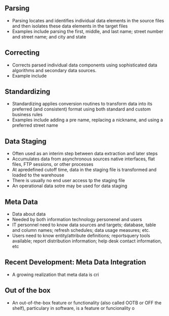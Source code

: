 ## Parsing
- Parsing locates and identifies individual data elements in the source files and then isolates these data elements in the target files
- Examples include parsing the first, middle, and last name; street number and street name; and city and state
## Correcting
- Corrects parsed individual data components using sophisticated data algorithms and secondary data sources.
- Example include

## Standardizing
- Standardizing applies conversion routines to transform data into its preferred (and consistent) format using both standard and custom business rules
- Examples include adding a pre name, replacing a nickname, and using a preferred street name

## Data Staging
- Often used as an interim step between data extraction and later steps
- Accumulates data from asynchronous sources native interfaces, flat files, FTP sessions, or other processes
- At apredefined cutoff time, data in the staging file is transformed and loaded to the warehouse
- There is usually no end user access tp the staging file
- An operational data sotre may be used for data staging

## Meta Data
- Data about data
- Needed by both information technology personenel and users
- IT personnel need to know data sources and targets; database, table and column names; refresh schedules; data usage measures; etc.
- Users need to know entity/attribute definitions; reportsquery tools available; report distribution information; help desk contact information, etc

## Recent Development: Meta Data Integration
- A growing realization that meta data is cri

## Out of the box
- An out-of-the-box feature or functionality (also called OOTB or OFF the shelf), particulary in software, is a feature or funcionality o